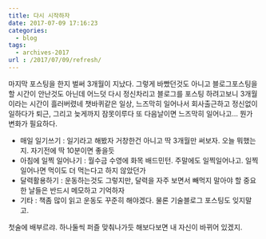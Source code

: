 ```yaml
---
title: 다시 시작하자
date: 2017-07-09 17:16:23
categories: 
  - blog
tags:
  - archives-2017
url : /2017/07/09/refresh/
---
```

마지막 포스팅을 한지 벌써 3개월이 지났다. 그렇게 바빴던것도 아니고 블로그포스팅을 할 시간이 안난것도 아닌데 어느덧 다시 정신차리고 블로그를 포스팅 하려고보니 3개월이라는 시간이 흘러버렸네<!-- more -->
챗바퀴같은 일상, 느즈막히 일어나서 회사출근하고 정신없이 일하다가 퇴근, 그리고 늦게까지 잠못이루다 또 다음날이면 느즈막히 일어나고... 뭔가 변화가 필요하다.

- 매일 일기쓰기 : 일기라고 해봤자 거창한건 아니고 딱 3개월만 써보자. 오늘 뭐했는지. 자기전에 딱 10분이면 좋을듯
- 아침에 일찍 일어나기 : 월수금 수영에 화목 배드민턴. 주말에도 일찍일어나고. 일찍일어나면 먹이도 더 먹는다고 하지 않았던가
- 달력활용하기 : 운동하는것도 그렇지만, 달력을 자주 보면서 빼먹지 말아야 할 중요한 날들은 반드시 메모하고 기억하자
- 기타 : 책좀 많이 읽고 운동도 꾸준히 해야겠다. 물론 기술블로그 포스팅도 잊지말고.

첫술에 배부르랴. 하나둘씩 퍼즐 맞춰나가듯 해보다보면 내 자신이 바뀌어 있겠지.
